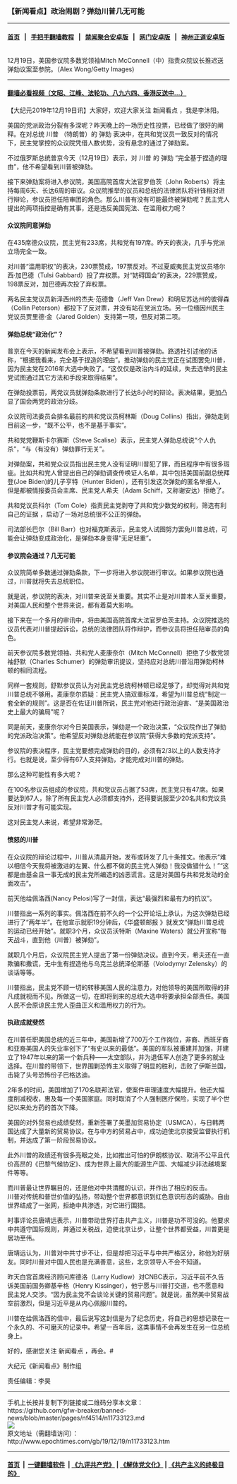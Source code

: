 ### 【新闻看点】政治闹剧？弹劾川普几无可能
------------------------

#### [首页](https://github.com/gfw-breaker/banned-news/blob/master/README.md) &nbsp;&nbsp;|&nbsp;&nbsp; [手把手翻墙教程](https://github.com/gfw-breaker/guides/wiki) &nbsp;&nbsp;|&nbsp;&nbsp; [禁闻聚合安卓版](https://github.com/gfw-breaker/bn-android) &nbsp;&nbsp;|&nbsp;&nbsp; [网门安卓版](https://github.com/oGate2/oGate) &nbsp;&nbsp;|&nbsp;&nbsp; [神州正道安卓版](https://github.com/SzzdOgate/update) 



<div><img alt="" class="aligncenter wp-post-image" src="http://i.epochtimes.com/assets/uploads/2019/12/GettyImages-1194892715-600x400.jpg"/>
<div class="red16 caption">
 <p>
  12月19日，美国参议院多数党领袖Mitch McConnell（中）指责众院议长推迟送弹劾议案至参院。（Alex Wong/Getty Images)
 </p>
</div>
</div><hr/>

#### [翻墙必看视频（文昭、江峰、法轮功、八九六四、香港反送中...）](https://github.com/gfw-breaker/banned-news/blob/master/pages/link3.md)

<div><p>
 【大纪元2019年12月19日讯】大家好，欢迎大家关注
 <ok href="http://www.epochtimes.com/gb/tag/%E6%96%B0%E9%97%BB%E7%9C%8B%E7%82%B9.html">
  新闻看点
 </ok>
 ，我是李沐阳。
</p>
<p>
 美国的党派政治分裂有多深呢？昨天晚上的一场历史性投票，已经做了很好的阐释。在对总统
 <ok href="http://www.epochtimes.com/gb/tag/%E5%B7%9D%E6%99%AE.html">
  川普
 </ok>
 （特朗普）的
 <ok href="http://www.epochtimes.com/gb/tag/%E5%BC%B9%E5%8A%BE.html">
  弹劾
 </ok>
 表决中，在共和党议员一致反对的情况下，民主党掌控的众议院凭借人数优势，没有悬念的通过了弹劾案。
</p>
<p>
 不过俄罗斯总统普京今天（12月19日）表示，对
 <ok href="http://www.epochtimes.com/gb/tag/%E5%B7%9D%E6%99%AE.html">
  川普
 </ok>
 的
 <ok href="http://www.epochtimes.com/gb/tag/%E5%BC%B9%E5%8A%BE.html">
  弹劾
 </ok>
 “完全基于捏造的理由”，他不希望看到川普被弹劾。
</p>
<p>
 接下来弹劾案将进入参议院，美国高院首席大法官罗伯茨（John Roberts）将主持每周6天、长达6周的审议。众议院推举的议员和总统的法律团队将针锋相对进行辩论，参议员担任陪审团的角色。那么川普有没有可能最终被弹劾呢？民主党人提出的两项指控是确有其事，还是违反美国宪法、在滥用权力呢？
</p>
<h4>
 众议院同意弹劾
</h4>
<p>
 在435席德众议院，民主党有233席，共和党有197席。昨天的表决，几乎与党派立场完全一致。
</p>
<p>
 对川普“滥用职权”的表决，230票赞成，197票反对。不过夏威夷民主党议员塔尔西·加巴德（Tulsi Gabbard）投了弃权票。对“妨碍国会”的表决，229票赞成，198票反对，加巴德再次投了弃权票。
</p>
<p>
 两名民主党议员新泽西州的杰夫·范德鲁（Jeff Van Drew）和明尼苏达州的彼得森（Collin Peterson）都投下了反对票，并没有站在党派立场。另一位缅因州民主党议员贾里德·金（Jared Golden）支持第一项，但反对第二项。
</p>
<h4>
 弹劾总统“政治化”？
</h4>
<p>
 普京在今天的新闻发布会上表示，不希望看到川普被弹劾。路透社引述他的话称，“根据我看来，完全基于捏造的理由”。推动弹劾的民主党正在试图罢免川普，因为民主党在2016年大选中失败了。“这仅仅是政治内斗的延续，失去选举的民主党试图通过其它方法和手段来取得结果”。
</p>
<p>
 在弹劾投票前，两党议员就弹劾条款进行了长达8小时的辩论。表决结果，更加凸显了国会两党的政治分歧。
</p>
<p>
 众议院司法委员会排名最前的共和党议员柯林斯（Doug Collins）指出，弹劾走到目前这一步，“既不公平，也不是基于事实”。
</p>
<p>
 共和党党鞭斯卡尔赛斯（Steve Scalise）表示，民主党人弹劾总统说“个人仇杀”，“与（有没有）弹劾罪行无关”。
</p>
<p>
 对弹劾案，共和党众议员指出民主党人没有证明川普犯了罪，而且程序中有很多瑕疵。比如共和党人曾提出自己的弹劾调查传唤证人名单，其中包括美国前副总统拜登(Joe Biden)的儿子亨特（Hunter Biden），还有引发这次弹劾的匿名举报人，但是都被情报委员会主席、民主党人希夫（Adam Schiff，又称谢安达）拒绝了。
</p>
<p>
 共和党议员科尔（Tom Cole）指责民主党剥夺了共和党少数党的权利，筛选有利自己的证据 ，启动了一场对总统很不公正的弹劾。
</p>
<p>
 司法部长巴尔（Bill Barr）也对福克斯表示，民主党人试图努力罢免川普总统，可能会让弹劾变成政治化，是弹劾本身变得“无足轻重”。
</p>
<h4>
 参议院会通过？几无可能
</h4>
<p>
 众议院简单多数通过弹劾条款，下一步将进入参议院进行审议。如果参议院也通过，川普就将失去总统职位。
</p>
<p>
 就是说，参议院的表决，对川普来说至关重要。其实不止是对川普本人至关重要，对美国人民和整个世界来说，都有着莫大影响。
</p>
<p>
 接下来在一个多月的审讯中，将由美国高院首席大法官罗伯茨主持。众议院推选的议员代表对川普提起诉讼，总统的法律团队将作辩护，而参议员将担任陪审员的角色。
</p>
<p>
 前天参议院多数党领袖、共和党人麦康奈尔（Mitch McConnell）拒绝了少数党领袖舒默（Charles Schumer）的弹劾审讯提议，坚持应对总统川普沿用弹劾柯林顿的相同流程。
</p>
<p>
 同样一套规则，舒默参议员认为对民主党总统柯林顿已经足够了，却觉得对共和党川普总统不够用。麦康奈尔质疑：民主党人搞双重标准，希望为川普总统“制定一套全新的规则”。这是否在佐证川普所说，民主党对他进行政治迫害、“是美国政治史上最大的骗局”呢？
</p>
<p>
 同是前天，麦康奈尔对今日美国表示，弹劾是一个政治决策，“众议院作出了弹劾的党派政治决策”。他希望反对弹劾总统能在参议院“获得大多数的党派支持”。
</p>
<p>
 参议院的表决程序，民主党要想完成弹劾的目的，必须有2/3以上的人数支持才行。也就是说，至少得有67人支持弹劾，才能完成对川普的弹劾。
</p>
<p>
 那么这种可能性有多大呢？
</p>
<p>
 在100名参议员组成的参议院，共和党议员占据了53席，民主党只有47席。如果要达到67人，除了所有民主党人必须都支持外，还得要说服至少20名共和党议员反对川普才有可能实现。
</p>
<p>
 这对民主党人来说，希望非常渺茫。
</p>
<h4>
 愤怒的川普
</h4>
<p>
 在众议院的辩论过程中，川普从清晨开始，发布或转发了几十条推文。他表示“难以相信今天我将被激进的左翼、什么都不做的民主党人弹劾！我没做错什么！”“这都是由基金且一事无成的民主党所编造的凶恶谎言。这是对美国与共和党发动的全面攻击”。
</p>
<p>
 前天他给佩洛西(Nancy Pelosi)写了一封信，表达“最强烈和最有力的抗议”。
</p>
<p>
 川普指出一系列的事实。佩洛西在前不久的一个公开论坛上承认，为这次弹劾已经进行了“两年半”。在他宣示就职19分钟后，《华盛顿邮报 》就发文“弹劾川普总统的运动已经开始”。就职3个月，众议员沃特斯（Maxine Waters）就公开宣称“每天战斗，直到他（川普）被弹劾”。
</p>
<p>
 就职几个月后，众议院民主党人提出了第一份弹劾决议。直到今天，希夫还在一直欺骗和撒谎，无中生有捏造他与乌克兰总统泽伦斯基（Volodymyr Zelensky）的谈话等等。
</p>
<p>
 川普指出，民主党不顾一切的转移美国人民的注意力，对他领导的美国所取得的非凡成就视而不见。所做这一切，在即将到来的总统大选中将要承担全部责任。美国人民不会原谅民主党人歪曲正义和滥用权力的行为。
</p>
<h4>
 执政成就斐然
</h4>
<p>
 在川普任职美国总统的近三年中，美国新增了700万个工作岗位，非裔、西班牙裔和亚裔美国人的失业率创下了“有史以来的最低”。美国的军队被重建并加强，并建立了1947年以来的第一个新兵种——太空部队，并为退伍军人创造了更多的就业选择。在川普的带领下，世界围剿恐怖主义取得了明显的胜利，击败了伊斯兰国，击毙了头号恐怖份子巴格达迪。
</p>
<p>
 2年多的时间，美国增加了170名联邦法官，使案件审理速度大幅提升。他还大幅度削减税收，惠及每一个美国家庭。同时取消了个人强制医疗保险，实现了半个世纪以来处方药的首次下降。
</p>
<p>
 美国的对外贸易也成绩斐然，重新签署了美墨加贸易协定（USMCA），与日韩两国达成了大量新的贸易协议。在与中方的贸易占中，成功迫使北京接受监督执行机制，并达成了第一阶段贸易协议。
</p>
<p>
 此外川普的政绩还有很多亮眼之处，比如推出可怕的伊朗核协议、取消不公平且代价高昂的《巴黎气候协定》、成为世界上最大的能源生产国、大幅减少非法越境案件等等。
</p>
<p>
 而川普最让世界瞩目的，还是他对中共清醒的认识，并作出了相应的反击。
 <br/>
 川普对传统和普世价值的弘扬，带动整个世界都意识到红色意识形态的威胁。自由世界结成了一张网，拒绝中共渗透，对它进行围猎。
</p>
<p>
 时事评论员唐靖远表示，川普带动世界打击共产主义，川普是功不可没的。他要求中共遵守国际规则，并通过关税战，迫使北京让步，让整个世界都受益，川普更是居功至伟。
</p>
<p>
 唐靖远认为，川普对中共寸步不让，但是却把习近平与中共严格区分，称他为好朋友。同时川普对中国人民也是充满善意，这些，北京领导人不会不知道。
</p>
<p>
 昨天白宫首席经济顾问库德洛（Larry Kudlow）对CNBC表示，习近平前不久告诉美国前国务卿基辛格（Henry Kissinger），他宁愿与川普打交道，也不愿意和民主党人交涉。“因为民主党不会谈论关键的贸易问题”。就是说，虽然美中贸易战空前激烈，但是习近平是从内心佩服川普的。
</p>
<p>
 川普在给佩洛西的信中，最后说写这封信是为了纪念历史，将自己的思想记录在一个永久的、不可磨灭的记录中。希望一百年后，这类事情不会再发生在另一位总统身上。
</p>
<p>
 好的，感谢您关注
 <ok href="http://www.epochtimes.com/gb/tag/%E6%96%B0%E9%97%BB%E7%9C%8B%E7%82%B9.html">
  新闻看点
 </ok>
 ，再会。#
</p>
<p>
 大纪元《新闻看点》制作组
</p>
<p>
 责任编辑：李昊
</p>
</div>
<hr/>
手机上长按并复制下列链接或二维码分享本文章：<br/>
https://github.com/gfw-breaker/banned-news/blob/master/pages/nf4514/n11733123.md <br/>
<a href='https://github.com/gfw-breaker/banned-news/blob/master/pages/nf4514/n11733123.md'><img src='https://github.com/gfw-breaker/banned-news/blob/master/pages/nf4514/n11733123.md.png'/></a> <br/>
原文地址（需翻墙访问）：http://www.epochtimes.com/gb/19/12/19/n11733123.htm


------------------------
#### [首页](https://github.com/gfw-breaker/banned-news/blob/master/README.md) &nbsp;|&nbsp; [一键翻墙软件](https://github.com/gfw-breaker/nogfw/blob/master/README.md) &nbsp;| [《九评共产党》](https://github.com/gfw-breaker/9ping.md/blob/master/README.md#九评之一评共产党是什么) | [《解体党文化》](https://github.com/gfw-breaker/jtdwh.md/blob/master/README.md) | [《共产主义的终极目的》](https://github.com/gfw-breaker/gczydzjmd.md/blob/master/README.md)


<img src='http://gfw-breaker.win/banned-news/pages/nf4514/n11733123.md' width='0px' height='0px'/>